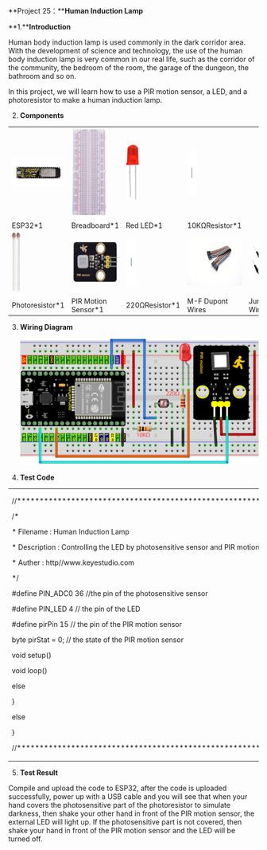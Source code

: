 **Project 25：****Human Induction Lamp**

**1.****Introduction**

Human body induction lamp is used commonly in the dark corridor area.
With the development of science and technology, the use of the human
body induction lamp is very common in our real life, such as the
corridor of the community, the bedroom of the room, the garage of the
dungeon, the bathroom and so on.

In this project, we will learn how to use a PIR motion sensor, a LED,
and a photoresistor to make a human induction lamp.

2.  **Components**

<table>
<tbody>
<tr class="odd">
<td><img src="https://raw.githubusercontent.com/keyestudio/KS5011-KS5011F-Keyestudio-ESP32-Learning-Kit-Complete-Edition-Arduino/master/media/c62c393e0f1d6a2c7dc297e4ccf9b595.jpeg" style="width:1.22153in;height:0.59653in" /></td>
<td><img src="https://raw.githubusercontent.com/keyestudio/KS5011-KS5011F-Keyestudio-ESP32-Learning-Kit-Complete-Edition-Arduino/master/media/e380dd26e4825be9a768973802a55fe6.png" style="width:0.75972in;height:1.8625in" /></td>
<td><img src="https://raw.githubusercontent.com/keyestudio/KS5011-KS5011F-Keyestudio-ESP32-Learning-Kit-Complete-Edition-Arduino/master/media/7eb361d680dfa351f07f8527aeb37abd.png" style="width:0.275in;height:1.17361in" /></td>
<td><img src="https://raw.githubusercontent.com/keyestudio/KS5011-KS5011F-Keyestudio-ESP32-Learning-Kit-Complete-Edition-Arduino/master/media/8cf9b1b3a5fec374cde3c5f0537567cb.png" style="width:0.21042in;height:0.94583in" /></td>
<td></td>
<td></td>
</tr>
<tr class="even">
<td>ESP32*1</td>
<td>Breadboard*1</td>
<td>Red LED*1</td>
<td>10KΩResistor*1</td>
<td></td>
<td></td>
</tr>
<tr class="odd">
<td><img src="https://raw.githubusercontent.com/keyestudio/KS5011-KS5011F-Keyestudio-ESP32-Learning-Kit-Complete-Edition-Arduino/master/media/82b6a0e286b6ca25c06c6353397bad79.png" style="width:0.19097in;height:1.26597in" /></td>
<td><img src="https://raw.githubusercontent.com/keyestudio/KS5011-KS5011F-Keyestudio-ESP32-Learning-Kit-Complete-Edition-Arduino/master/media/99272d75b3f952a0c2dd770e2f6f5a7c.png" style="width:1.25347in;height:0.94097in" /></td>
<td><img src="https://raw.githubusercontent.com/keyestudio/KS5011-KS5011F-Keyestudio-ESP32-Learning-Kit-Complete-Edition-Arduino/master/media/51ab4ab6eefe8ba8f66234989d5282de.png" style="width:0.21736in;height:0.95833in" /></td>
<td><img src="https://raw.githubusercontent.com/keyestudio/KS5011-KS5011F-Keyestudio-ESP32-Learning-Kit-Complete-Edition-Arduino/master/media/849dad1bcb5c3177310976501fbc96c9.png" style="width:1.14583in;height:0.96806in" /></td>
<td><img src="https://raw.githubusercontent.com/keyestudio/KS5011-KS5011F-Keyestudio-ESP32-Learning-Kit-Complete-Edition-Arduino/master/media/e9a8d050105397bb183512fb4ffdd2f6.png" style="width:0.77222in;height:0.77986in" /></td>
<td><img src="https://raw.githubusercontent.com/keyestudio/KS5011-KS5011F-Keyestudio-ESP32-Learning-Kit-Complete-Edition-Arduino/master/media/7dcbd02995be3c142b2f97df7f7c03ce.png" style="width:0.99028in;height:0.52986in" /></td>
</tr>
<tr class="even">
<td>Photoresistor*1</td>
<td>PIR Motion Sensor*1</td>
<td>220ΩResistor*1</td>
<td>M-F Dupont Wires</td>
<td>Jumper Wires</td>
<td>USB Cable*1</td>
</tr>
</tbody>
</table>

3.  **Wiring Diagram**
    
    ![](/media/69f49d65054a9246acf4adc534217027.png)

4.  **Test Code**

<table>
<tbody>
<tr class="odd">
<td><p>//*******************************************************************</p>
<p>/*</p>
<p>* Filename : Human Induction Lamp</p>
<p>* Description : Controlling the LED by photosensitive sensor and PIR motion sensor.</p>
<p>* Auther : http//www.keyestudio.com</p>
<p>*/</p>
<p>#define PIN_ADC0 36 //the pin of the photosensitive sensor</p>
<p>#define PIN_LED 4 // the pin of the LED</p>
<p>#define pirPin 15 // the pin of the PIR motion sensor</p>
<p>byte pirStat = 0; // the state of the PIR motion sensor</p>
<p>void setup() </p>
<p>void loop() </p>
<p>else</p>
<p>}</p>
<p>else</p>
<p>}</p>
<p>//*******************************************************************</p></td>
</tr>
</tbody>
</table>

5.  **Test Result**

Compile and upload the code to ESP32, after the code is uploaded
successfully, power up with a USB cable and you will see that when your
hand covers the photosensitive part of the photoresistor to simulate
darkness, then shake your other hand in front of the PIR motion sensor,
the external LED will light up. If the photosensitive part is not
covered, then shake your hand in front of the PIR motion sensor and the
LED will be turned off.
